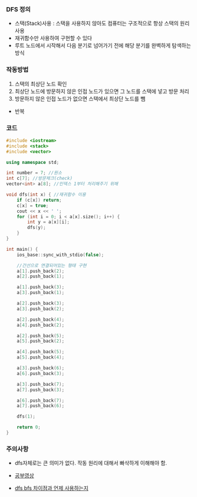 ### DFS 정의
- 스택(Stack)사용 : 스택을 사용하지 않아도 컴퓨터는 구조적으로 항상 스택의 원리 사용
- 재귀함수만 사용하여 구현할 수 있다
- 루트 노드에서 시작해서 다음 분기로 넘어가기 전에 해당 분기를 완벽하게 탐색하는 방식

### 작동방법
1. 스택의 최상단 노드 확인
2. 최상단 노드에 방문하지 않은 인접 노드가 있으면 그 노드를 스택에 넣고 방문 처리
3. 방문하지 않은 인접 노드가 없으면 스택에서 최상단 노드를 뺌
- 반복

### 코드
```cpp
#include <iostream>
#include <stack>
#include <vector>

using namespace std;

int number = 7; //원소
int c[7]; //방문체크(check)
vector<int> a[8]; //인덱스 1부터 처리해주기 위해

void dfs(int x) { //재귀함수 이용
	if (c[x]) return;
	c[x] = true;
	cout << x << ' ';
	for (int i = 0; i < a[x].size(); i++) {
		int y = a[x][i];
		dfs(y);
	}
}

int main() {
	ios_base::sync_with_stdio(false);

	//간선으로 연결되어있는 형태 구현
	a[1].push_back(2);
	a[2].push_back(1);

	a[1].push_back(3);
	a[3].push_back(1);

	a[2].push_back(3);
	a[3].push_back(2);

	a[2].push_back(4);
	a[4].push_back(2);

	a[2].push_back(5);
	a[5].push_back(2);

	a[4].push_back(5);
	a[5].push_back(4);

	a[3].push_back(6);
	a[6].push_back(3);

	a[3].push_back(7);
	a[7].push_back(3);

	a[6].push_back(7);
	a[7].push_back(6);

	dfs(1);

	return 0;
}
```

### 주의사항
- dfs자체로는 큰 의미가 없다. 작동 원리에 대해서 빠삭하게 이해해야 함.

- [공부영상](https://www.youtube.com/watch?v=l0Rsu7dziws&list=PLRx0vPvlEmdDHxCvAQS1_6XV4deOwfVrz&index=17)
- [dfs bfs 차이점과 언제 사용하는지](https://github.com/uniye/algorithm_theory/blob/main/BFS_DFS/BFS%20vs%20DFS%20.md)
